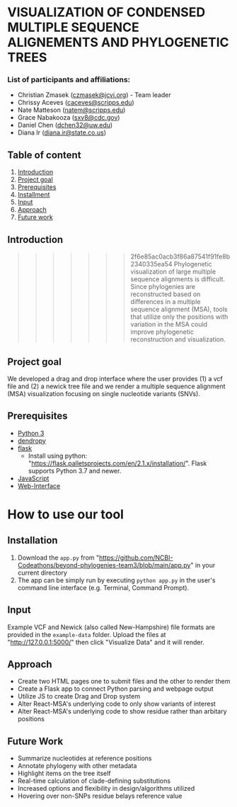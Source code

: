 # VISUALIZATION OF CONDENSED MULTIPLE SEQUENCE ALIGNEMENTS AND PHYLOGENETIC TREES


### List of participants and affiliations:
- Christian Zmasek (czmasek@jcvi.org) - Team leader
- Chrissy Aceves (caceves@scripps.edu)
- Nate Matteson (natem@scripps.edu)
- Grace Nabakooza (sxv8@cdc.gov)
- Daniel Chen (dchen32@uw.edu)
- Diana Ir (diana.ir@state.co.us)


## Table of content
1. [Introduction](#introduction)
2. [Project goal](#project-goal)
3. [Prerequisites](#prerequisites)
4. [Installment](#installment)
5. [Input](#input)
6. [Approach](#approach)
7. [Future work](#future-work)


## Introduction
>>>>>>> 2f6e85ac0acb3f86a87541f91fe8b2340335ea54
Phylogenetic visualization of large multiple sequence alignments is difficult. Since phylogenies are reconstructed based on differences in a multiple sequence alignment (MSA), tools that utilize only the positions with variation in the MSA could improve phylogenetic reconstruction and visualization.


## Project goal
We developed a drag and drop interface where the user provides (1) a vcf file and (2) a newick tree file and we render a multiple sequence alignment (MSA) visualization focusing on single nucleotide variants (SNVs).


## Prerequisites
- [Python 3](#python-3)
- [dendropy](#dendropy)
- [flask](#flask)
   - Install using python: "https://flask.palletsprojects.com/en/2.1.x/installation/". Flask supports Python 3.7 and newer.
- [JavaScript](#javascript)
- [Web-Interface](#web--interface)


# How to use our tool


## Installation
1. Download the `app.py` from "https://github.com/NCBI-Codeathons/beyond-phylogenies-team3/blob/main/app.py" in your current directory
2. The app can be simply run by executing `python app.py` in the user's command line interface (e.g. Terminal, Command Prompt).


## Input
Example VCF and Newick (also called New-Hampshire) file formats are provided in the  `example-data` folder. Upload the files at "http://127.0.0.1:5000/" then click "Visualize Data" and it will render.


## Approach
- Create two HTML pages one to submit files and the other to render them
- Create a Flask app to connect Python parsing and webpage output
- Utilize JS to create Drag and Drop system
- Alter React-MSA's underlying code to only show variants of interest
- Alter React-MSA's underlying code to show residue rather than arbitary positions


## Future Work
- Summarize nucleotides at reference positions
- Annotate phylogeny with other metadata
- Highlight items on the tree itself
- Real-time calculation of clade-defining substitutions
- Increased options and flexibility in design/algorithms utilized
- Hovering over non-SNPs residue belays reference value
